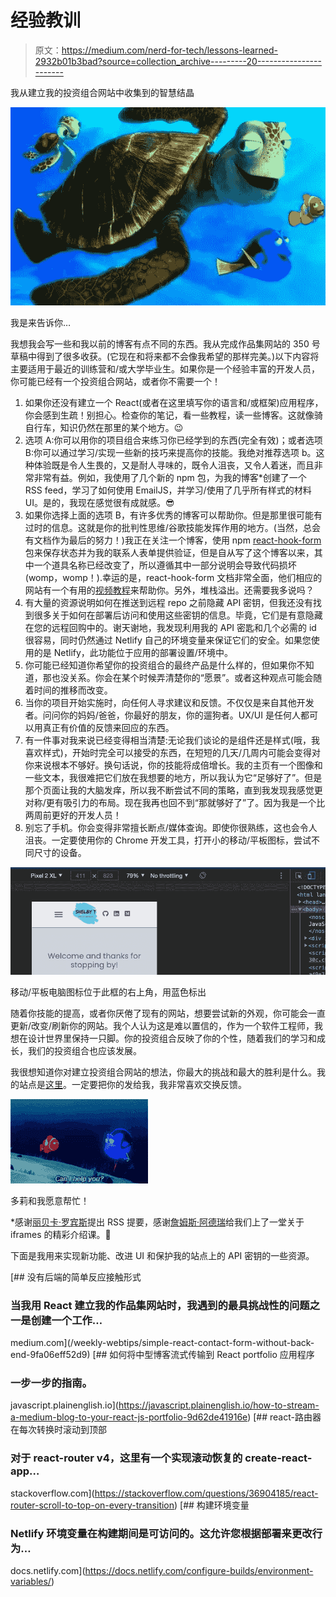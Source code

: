 # 经验教训

> 原文：<https://medium.com/nerd-for-tech/lessons-learned-2932b01b3bad?source=collection_archive---------20----------------------->

我从建立我的投资组合网站中收集到的智慧结晶

![](img/658e3686690d240adbe4aa620fef7df7.png)

我是来告诉你…

我想我会写一些和我以前的博客有点不同的东西。我从完成作品集网站的 350 号草稿中得到了很多收获。(它现在和将来都不会像我希望的那样完美。)以下内容将主要适用于最近的训练营和/或大学毕业生。如果你是一个经验丰富的开发人员，你可能已经有一个投资组合网站，或者你不需要一个！

1.  如果你还没有建立一个 React(或者在这里填写你的语言和/或框架)应用程序，你会感到生疏！别担心。检查你的笔记，看一些教程，读一些博客。这就像骑自行车，知识仍然在那里的某个地方。😉
2.  选项 A:你可以用你的项目组合来练习你已经学到的东西(完全有效)；或者选项 B:你可以通过学习/实现一些新的技巧来提高你的技能。我绝对推荐选项 b。这种体验既是令人生畏的，又是耐人寻味的，既令人沮丧，又令人着迷，而且非常非常有益。例如，我使用了几个新的 npm 包，为我的博客*创建了一个 RSS feed，学习了如何使用 EmailJS，并学习/使用了几乎所有样式的材料 UI。是的，我现在感觉很有成就感。😎
3.  如果你选择上面的选项 B，有许多优秀的博客可以帮助你。但是那里很可能有过时的信息。这就是你的批判性思维/谷歌技能发挥作用的地方。(当然，总会有文档作为最后的努力！)我正在关注一个博客，使用 npm [react-hook-form](https://www.npmjs.com/package/react-hook-form) 包来保存状态并为我的联系人表单提供验证，但是自从写了这个博客以来，其中一个道具名称已经改变了，所以遵循其中一部分说明会导致代码损坏(womp，womp！).幸运的是，react-hook-form 文档非常全面，他们相应的网站有一个有用的[视频教程](https://www.react-hook-form.com/get-started)来帮助你。另外，堆栈溢出。还需要我多说吗？
4.  有大量的资源说明如何在推送到远程 repo 之前隐藏 API 密钥，但我还没有找到很多关于如何在部署后访问和使用这些密钥的信息。毕竟，它们是有意隐藏在您的远程回购中的。谢天谢地，我发现利用我的 API 密匙和几个必需的 id 很容易，同时仍然通过 Netlify 自己的环境变量来保证它们的安全。如果您使用的是 Netlify，此功能位于应用的部署设置/环境中。
5.  你可能已经知道你希望你的投资组合的最终产品是什么样的，但如果你不知道，那也没关系。你会在某个时候弄清楚你的“愿景”。或者这种观点可能会随着时间的推移而改变。
6.  当你的项目开始实施时，向任何人寻求建议和反馈。不仅仅是来自其他开发者。问问你的妈妈/爸爸，你最好的朋友，你的遛狗者。UX/UI 是任何人都可以用真正有价值的反馈来回应的东西。
7.  有一件事对我来说已经变得相当清楚:无论我们谈论的是组件还是样式(哦，我喜欢样式)，开始时完全可以接受的东西，在短短的几天/几周内可能会变得对你来说根本不够好。换句话说，你的技能将成倍增长。我的主页有一个图像和一些文本，我很难把它们放在我想要的地方，所以我认为它“足够好了”。但是那个页面让我的大脑发痒，所以我不断尝试不同的策略，直到我发现我感觉更对称/更有吸引力的布局。现在我再也回不到“那就够好了”了。因为我是一个比两周前更好的开发人员！
8.  别忘了手机。你会变得非常擅长断点/媒体查询。即使你很熟练，这也会令人沮丧。一定要使用你的 Chrome 开发工具，打开小的移动/平板图标，尝试不同尺寸的设备。

![](img/65c6193fbdaee911c4bba14d4b5dea1a.png)

移动/平板电脑图标位于此框的右上角，用蓝色标出

随着你技能的提高，或者你厌倦了现有的网站，想要尝试新的外观，你可能会一直更新/改变/刷新你的网站。我个人认为这是难以置信的，作为一个软件工程师，我想在设计世界里保持一只脚。你的投资组合反映了你的个性，随着我们的学习和成长，我们的投资组合也应该发展。

我很想知道你对建立投资组合网站的想法，你最大的挑战和最大的胜利是什么。我的站点是[这里](http://www.shelbytalbert.com)。一定要把你的发给我，我非常喜欢交换反馈。

![](img/9e8887cfaa2a92e067ec510efc6068ba.png)

多莉和我愿意帮忙！

*感谢[丽贝卡·罗宾斯](https://medium.com/u/92985413879e?source=post_page-----2932b01b3bad--------------------------------)提出 RSS 提要，感谢[詹姆斯·阿德瑞](https://medium.com/u/df20d0eb285d?source=post_page-----2932b01b3bad--------------------------------)给我们上了一堂关于 iframes 的精彩介绍课。💫

下面是我用来实现新功能、改进 UI 和保护我的站点上的 API 密钥的一些资源。

[](/weekly-webtips/simple-react-contact-form-without-back-end-9fa06eff52d9) [## 没有后端的简单反应接触形式

### 当我用 React 建立我的作品集网站时，我遇到的最具挑战性的问题之一是创建一个工作…

medium.com](/weekly-webtips/simple-react-contact-form-without-back-end-9fa06eff52d9) [](https://javascript.plainenglish.io/how-to-stream-a-medium-blog-to-your-react-js-portfolio-9d62de41916e) [## 如何将中型博客流式传输到 React portfolio 应用程序

### 一步一步的指南。

javascript.plainenglish.io](https://javascript.plainenglish.io/how-to-stream-a-medium-blog-to-your-react-js-portfolio-9d62de41916e) [](https://stackoverflow.com/questions/36904185/react-router-scroll-to-top-on-every-transition) [## react-路由器在每次转换时滚动到顶部

### 对于 react-router v4，这里有一个实现滚动恢复的 create-react-app…

stackoverflow.com](https://stackoverflow.com/questions/36904185/react-router-scroll-to-top-on-every-transition) [](https://docs.netlify.com/configure-builds/environment-variables/) [## 构建环境变量

### Netlify 环境变量在构建期间是可访问的。这允许您根据部署来更改行为…

docs.netlify.com](https://docs.netlify.com/configure-builds/environment-variables/)